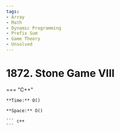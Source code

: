 ```yaml
---
tags:
- Array
- Math
- Dynamic Programming
- Prefix Sum
- Game Theory
- Unsolved
---
```



# 1872. Stone Game VIII

=== "C++"

    **Time:** O()

    **Space:** O()

    ``` c++
    ```